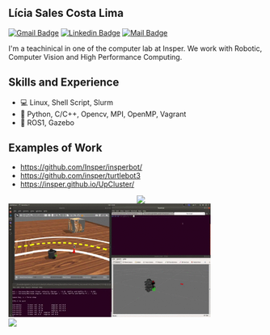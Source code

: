 ## Lícia Sales Costa Lima

[![Gmail Badge](https://img.shields.io/badge/-liciasales0@gmail.com-c71610?style=flat-square&logo=Gmail&logoColor=white&link=mailto:liciasales@gmail.com)](mailto:liciasales0@gmail.com)
[![Linkedin Badge](https://img.shields.io/badge/-Licia%20Sales-2867B2?style=flat-square&logo=Linkedin&logoColor=white&link=https://www.linkedin.com/in/licia-sales-bab98a1a0/)](https://www.linkedin.com/in/licia-sales-bab98a1a0/)
[![Mail Badge](https://img.shields.io/badge/-Youtube-e74c3c?style=flat&labelColor=e74c3c&logo=youtube&logoColor=white)](https://www.youtube.com/channel/UCf9bClE1QOznupcvG7T2IHA) 

I'm a teachinical in one of the computer lab at Insper. We work with Robotic, Computer Vision and High Performance Computing. 

## Skills and Experience

* :computer: Linux, Shell Script, Slurm
* :snake: Python, C/C++, Opencv, MPI, OpenMP, Vagrant
* :robot: ROS1, Gazebo


## Examples of Work

* https://github.com/Insper/insperbot/
* https://github.com/insper/turtlebot3
* https://insper.github.io/UpCluster/

<img width="250" align="right" src="https://github.com/liciascl/liciascl/assets/40764768/96c63db3-9436-40e1-947a-89bf2fca7df6" >

<img src="https://github.com/liciascl/licia/blob/main/robotsim.gif" width="400" >

<img width="400px" align="left" src="https://github-readme-stats.vercel.app/api?username=liciascl&theme=" />




